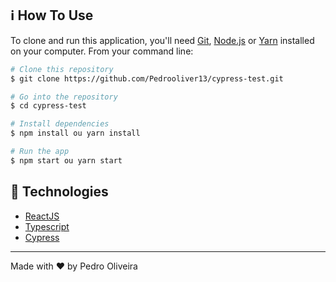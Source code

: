 ## :information_source: How To Use

To clone and run this application, you'll need [Git](https://git-scm.com), [Node.js](https://nodejs.org/en/) or [Yarn](https://yarnpkg.com/getting-started) installed on your computer. From your command line:

```bash
# Clone this repository
$ git clone https://github.com/Pedrooliver13/cypress-test.git

# Go into the repository
$ cd cypress-test

# Install dependencies
$ npm install ou yarn install

# Run the app
$ npm start ou yarn start

```
## :rocket: Technologies

-  [ReactJS](https://reactjs.org/)
-  [Typescript](https://www.typescriptlang.org/docs/)
-  [Cypress](https://www.cypress.io/)
---

Made with ♥ by Pedro Oliveira
